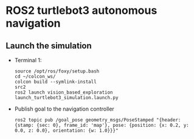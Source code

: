 # ROS2 turtlebot3 autonomous navigation

## Launch the simulation

* Terminal 1:
    ```
    source /opt/ros/foxy/setup.bash
    cd ~/colcon_ws/
    colcon build --symlink-install
    src2
    ros2 launch vision_based_exploration launch_turtlebot3_simulation.launch.py
    ```
* Publish goal to the navigation controller
    ```
    ros2 topic pub /goal_pose geometry_msgs/PoseStamped "{header: {stamp: {sec: 0}, frame_id: 'map'}, pose: {position: {x: 0.2, y: 0.0, z: 0.0}, orientation: {w: 1.0}}}"
    ```